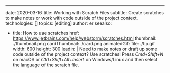 ---
date: 2020-03-16 title: Working with Scratch Files subtitle: Create scratches to make notes or work with code outside of the project context. technologies: [] topics: [editing] author: er seealso:
- title: How to use scratches href: https://www.jetbrains.com/help/webstorm/scratches.html thumbnail: ./thumbnail.png cardThumbnail: ./card.png animatedGif: file: ./tip.gif width: 600 height: 300 leadin: | Need to make notes or draft up some code outside of the project context? Use scratches! Press *Cmd+Shift+N* on macOS or *Ctrl+Shift+Alt+Insert* on Windows/Linux and then select the language of the scratch file. 
